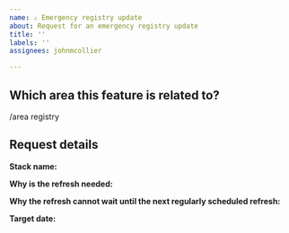 ```yaml
---
name: ⚠️ Emergency registry update
about: Request for an emergency registry update
title: ''
labels: ''
assignees: johnmcollier

---
```


## Which area this feature is related to?

/area registry

<!--
    The staging devfile registry, https://registry.stage.devfile.io is refreshed upon each commit to main in this repository.
    Production, https://registry.devfile.io, is promoted manually each Wednesday, as needed.

    If you are a stack or sample owner and need to request an urgent refresh of https://registry.devfile.io before Wednesday (for example if a stack is broken),
    please fill out the issue template below.
-->

## Request details

**Stack name:**

**Why is the refresh needed:**

**Why the refresh cannot wait until the next regularly scheduled refresh:**


**Target date:** <!-- The expected date the the issue will be done. Should be set by the assignee -->